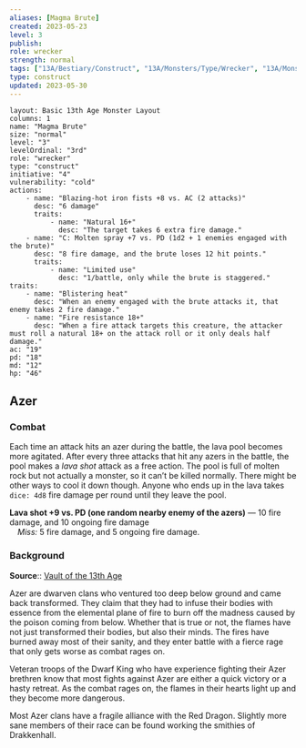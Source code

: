 ```yaml
---
aliases: [Magma Brute]
created: 2023-05-23
level: 3
publish: 
role: wrecker
strength: normal
tags: ["13A/Bestiary/Construct", "13A/Monsters/Type/Wrecker", "13A/Monsters/Factions/Azer"]
type: construct
updated: 2023-05-30
---
```


```statblock
layout: Basic 13th Age Monster Layout
columns: 1
name: "Magma Brute"
size: "normal"
level: "3"
levelOrdinal: "3rd"
role: "wrecker"
type: "construct"
initiative: "4"
vulnerability: "cold"
actions:
    - name: "Blazing-hot iron fists +8 vs. AC (2 attacks)"
      desc: "6 damage"
      traits:
          - name: "Natural 16+"
            desc: "The target takes 6 extra fire damage."
    - name: "C: Molten spray +7 vs. PD (1d2 + 1 enemies engaged with the brute)"
      desc: "8 fire damage, and the brute loses 12 hit points."
      traits:
          - name: "Limited use"
            desc: "1/battle, only while the brute is staggered."
traits:
    - name: "Blistering heat"
      desc: "When an enemy engaged with the brute attacks it, that enemy takes 2 fire damage."
    - name: "Fire resistance 18+"
      desc: "When a fire attack targets this creature, the attacker must roll a natural 18+ on the attack roll or it only deals half damage."
ac: "19"
pd: "18"
md: "12"
hp: "46"
```

## Azer

### Combat

Each time an attack hits an azer during the battle, the lava pool becomes more agitated. After every three attacks that hit any azers in the battle, the pool makes a *lava shot* attack as a free action. The pool is full of molten rock but not actually a monster, so it can’t be killed normally. There might be other ways to cool it down though. Anyone who ends up in the lava takes `dice: 4d8` fire damage per round until they leave the pool.

**Lava shot +9 vs. PD (one random nearby enemy of the azers)** — 10 fire damage, and 10 ongoing fire damage  
 *Miss:* 5 fire damage, and 5 ongoing fire damage.

### Background

**Source**:: [Vault of the 13th Age](https://13thage.org/index.php/monsters/273-azer)

Azer are dwarven clans who ventured too deep below ground and came back transformed. They claim that they had to infuse their bodies with essence from the elemental plane of fire to burn off the madness caused by the poison coming from below. Whether that is true or not, the flames have not just transformed their bodies, but also their minds. The fires have burned away most of their sanity, and they enter battle with a fierce rage that only gets worse as combat rages on.

Veteran troops of the Dwarf King who have experience fighting their Azer brethren know that most fights against Azer are either a quick victory or a hasty retreat. As the combat rages on, the flames in their hearts light up and they become more dangerous.

Most Azer clans have a fragile alliance with the Red Dragon. Slightly more sane members of their race can be found working the smithies of Drakkenhall.
